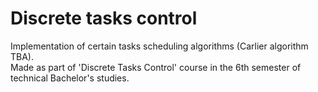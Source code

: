# Discrete tasks control
Implementation of certain tasks scheduling algorithms (Carlier algorithm TBA).  
Made as part of 'Discrete Tasks Control' course in the 6th semester of technical Bachelor's studies.
